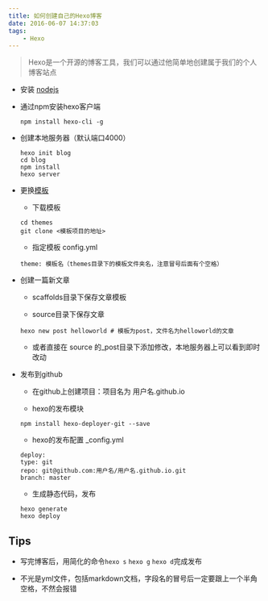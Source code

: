 ```yaml
---
title: 如何创建自己的Hexo博客
date: 2016-06-07 14:37:03
tags: 
	- Hexo
---
```


>Hexo是一个开源的博客工具，我们可以通过他简单地创建属于我们的个人博客站点


- 安装 [nodejs](https://nodejs.org)

- 通过npm安装hexo客户端

    ```
	npm install hexo-cli -g
    ```
- 创建本地服务器（默认端口4000）

    ```
	hexo init blog
	cd blog
	npm install
	hexo server
	```

- 更换[模板](http://www.zhihu.com/question/24422335)

    - 下载模板
    ```
    cd themes
	git clone <模板项目的地址>
	```

    - 指定模板 config.yml
	```
	theme: 模板名（themes目录下的模板文件夹名，注意冒号后面有个空格）
	```
- 创建一篇新文章

	- scaffolds目录下保存文章模板

	- source目录下保存文章

	```
	hexo new post helloworld # 模板为post，文件名为helloworld的文章
	```
	- 或者直接在 source 的_post目录下添加修改，本地服务器上可以看到即时改动


- 发布到github
	- 在github上创建项目：项目名为 用户名.github.io

	- hexo的发布模块
	
	```
	npm install hexo-deployer-git --save
	```
	- hexo的发布配置 _config.yml

    ```
	deploy:
	type: git
	repo: git@github.com:用户名/用户名.github.io.git
	branch: master
    ```
	- 生成静态代码，发布
	
	```
	hexo generate
	hexo deploy
	```

## Tips

- 写完博客后，用简化的命令`hexo s` `hexo g` `hexo d`完成发布

- 不光是yml文件，包括markdown文档，字段名的冒号后一定要跟上一个半角空格，不然会报错